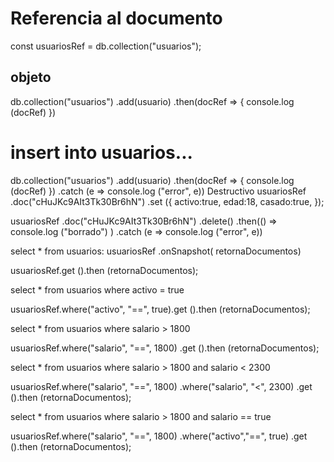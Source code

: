 # Referencia al documento
const usuariosRef = db.collection("usuarios");

## objeto
db.collection("usuarios")
    .add(usuario)
    .then(docRef => {
        console.log (docRef)
    })


 # insert into usuarios...

 db.collection("usuarios")
    .add(usuario)
    .then(docRef => {
        console.log (docRef)
    })
    .catch (e => console.log ("error", e))
Destructivo
usuariosRef
.doc("cHuJKc9AIt3Tk30Br6hN")
.set ({
    activo:true,
    edad:18,
    casado:true,
});

usuariosRef
.doc("cHuJKc9AIt3Tk30Br6hN")
.delete()
.then(() => console.log ("borrado") )
.catch (e => console.log ("error", e))

select * from usuarios:
usuariosRef
.onSnapshot( retornaDocumentos)

usuariosRef.get ().then (retornaDocumentos);    


select * from usuarios 
where activo = true


usuariosRef.where("activo", "==", true).get ().then (retornaDocumentos);    


select * from usuarios 
where salario > 1800


usuariosRef.where("salario", "==", 1800)
.get ().then (retornaDocumentos);    


select * from usuarios 
where salario > 1800 and salario < 2300 


usuariosRef.where("salario", "==", 1800)
.where("salario", "<", 2300)
.get ().then (retornaDocumentos);  


select * from usuarios 
where salario > 1800 
and salario == true


usuariosRef.where("salario", "==", 1800)
.where("activo","==", true)
.get ().then (retornaDocumentos); 


